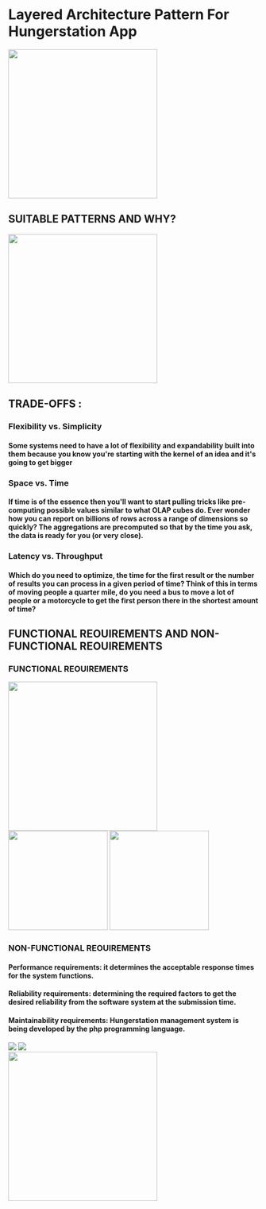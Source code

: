 # Layered Architecture Pattern For Hungerstation App

<img src= "https://user-images.githubusercontent.com/98769338/201519056-aeeef4d1-4e59-4e10-bfd6-76ec4abc84df.png" width="300" >



## SUITABLE PATTERNS AND WHY?
<img src= "https://user-images.githubusercontent.com/98769338/201519419-026a388e-171e-49d2-85e6-6a2333dc91e2.png" width="300" >


## TRADE-OFFS :
### Flexibility vs. Simplicity
#### Some systems need to have a lot of flexibility and expandability built into them because you know you're starting with the kernel of an idea and it's going to get bigger
### Space vs. Time
#### If time is of the essence then you'll want to start pulling tricks like pre-computing possible values similar to what OLAP cubes do. Ever wonder how you can report on billions of rows across a range of dimensions so quickly? The aggregations are precomputed so that by the time you ask, the data is ready for you (or very close).
### Latency vs. Throughput
#### Which do you need to optimize, the time for the first result or the number of results you can process in a given period of time? Think of this in terms of moving people a quarter mile, do you need a bus to move a lot of people or a motorcycle to get the first person there in the shortest amount of time?


## FUNCTIONAL REOUIREMENTS AND NON-FUNCTIONAL REOUIREMENTS

### FUNCTIONAL REOUIREMENTS
<img src= "https://user-images.githubusercontent.com/98769338/201519980-3f4c1211-a5da-4026-8342-9c2d0ddb19ff.png" width="300" >
<div>
<img src= "https://user-images.githubusercontent.com/98769338/201520121-75194379-cd1e-471c-88c5-4f5f5c71a120.png" width="200" >
<img src= "https://user-images.githubusercontent.com/98769338/201520231-e288fe3a-7ea3-4823-a5c4-1d6f21c044d9.png" width="200" >
</div>

### NON-FUNCTIONAL REOUIREMENTS
#### Performance requirements: it determines the acceptable response times for the system functions.
#### Reliability requirements: determining the required factors to get the desired reliability from the software system at the submission time.
#### Maintainability requirements: Hungerstation management system is being developed by the php programming language.

<div>
<img src= "https://user-images.githubusercontent.com/98769338/201520906-ca5d8cb8-b454-4d4f-baa5-0c6e97e2bff0.png"  >
<img src= "https://user-images.githubusercontent.com/98769338/201520972-af2f0cbf-945b-4bf7-b279-9812b051ac65.png"  >
</div>

<img src= "https://user-images.githubusercontent.com/98769338/201520780-887830ba-660c-4f77-8ac4-7f76dd5ea166.png" width="300" >
